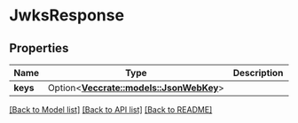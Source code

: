 # JwksResponse

## Properties

Name | Type | Description | Notes
------------ | ------------- | ------------- | -------------
**keys** | Option<[**Vec<crate::models::JsonWebKey>**](JSONWebKey.md)> |  | [optional]

[[Back to Model list]](../README.md#documentation-for-models) [[Back to API list]](../README.md#documentation-for-api-endpoints) [[Back to README]](../README.md)


